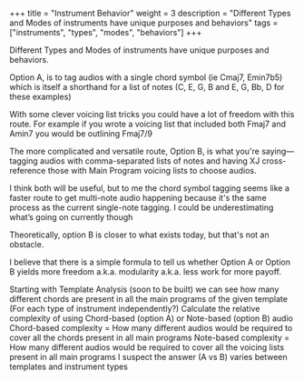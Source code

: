 +++
title = "Instrument Behavior"
weight = 3
description = "Different Types and Modes of instruments have unique purposes and behaviors"
tags = ["instruments", "types", "modes", "behaviors"]
+++

Different Types and Modes of instruments have unique purposes and behaviors.

Option A, is to tag audios with a single chord symbol (ie Cmaj7, Emin7b5) which is itself a shorthand for a list of notes (C, E, G, B and E, G, Bb, D for these examples)

With some clever voicing list tricks you could have a lot of freedom with this route.  For example if you wrote a voicing list that included both Fmaj7 and Amin7 you would be outlining Fmaj7/9

The more complicated and versatile route, Option B, is what you're saying—tagging audios with comma-separated lists of notes and having XJ cross-reference those with Main Program voicing lists to choose audios.

I think both will be useful, but to me the chord symbol tagging seems like a faster route to get multi-note audio happening because it's the same process as the current single-note tagging. I could be underestimating what’s going on currently though

Theoretically, option B is closer to what exists today, but that's not an obstacle.

I believe that there is a simple formula to tell us whether Option A or Option B yields more freedom a.k.a. modularity a.k.a. less work for more payoff.

Starting with Template Analysis (soon to be built) we can see how many different chords are present in all the main programs of the given template
(For each type of instrument independently?) Calculate the relative complexity of using Chord-based (option A)  or Note-based (option B) audio
Chord-based complexity = How many different audios would be required to cover all the chords present in all main programs
Note-based complexity = How many different audios would be required to cover all the voicing lists present in all main programs
I suspect the answer (A vs B) varies between templates and instrument types
